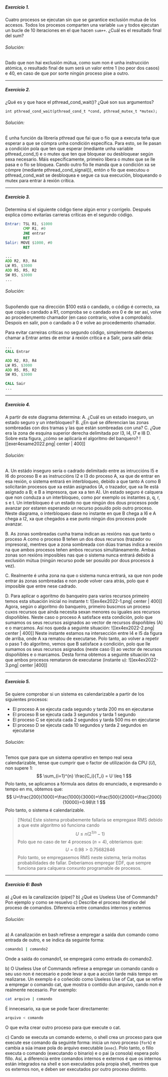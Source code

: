 ##### Exercicio 1.
Cuatro procesos se ejecutan sin que se garantice exclusión mutua de los accesos. Todos los procesos comparten una variable `sum` y todos ejecutan un bucle de 10 iteraciones en el que hacen `sum++`. ¿Cuál es el resultado final del sum?
###### Solución:
Dado que non hai exclusión mútua, como sum non é unha instrucción atómica, o resultado final de sum será un valor entre 1 (no peor dos casos) e 40, en caso de que por sorte ningún proceso pise a outro.


---
##### Exercicio 2.
¿Qué es y que hace el pthread_cond_wait()? ¿Qué son sus argumentos?
```
int pthread_cond_wait(pthread_cond_t *cond, pthread_mutex_t *mutex);
```

###### Solución:
É unha función da librería pthread que fai que o fío que a executa teña que esperar a que se cómpra unha condición específica. Para esto, se lle pasan a condición pola que ten que esperar (mediante unha variable pthread_cond_t) e o mutex que ten que bloquear ou desbloquear según sexa necesario. Máis específicamente, primeiro libera o mutex que se lle pasa e o fío se bloquea. Cando outro fío lle manda que a condición xa se cómpre (mediante pthread_cond_signal()), entón o fío que executou o pthread_cond_wait se desbloquea e segue ca sua execución, bloqueando o mutex para entrar á rexión crítica.

---
##### Exercicio 3.
Determina si el siguiente código tiene algún error y corrígelo. Después explica cómo evitarías carreras críticas en el segundo código.
```asm
Entrar: TSL R1, $1000 
		CMP R1, #0 
		JNE entrar 
		RET 
Salir: MOVE $1000, #0 
		RET
```

```asm
...
ADD R2, R3, R4
LW R5, $3000
ADD R5, R5, R2
SW R5, $3000
...
```
###### Solución:
Supoñendo que na dirección $100 está o candado, o código é correcto, xa que copia o candado a R1, comproba se o candado era 0 e de ser así, volve ao proceden¡mento chamador (en caso contrario, volve a comprobalo). Despois en salir, pon o candado a 0 e volve ao procedemento chamador.

Para evitar carreiras críticas no segundo código, simplemente debemos chamar a Entrar antes de entrar á rexión crítica e a Salir, para salir dela:
```asm
...
CALL Entrar

ADD R2, R3, R4
LW R5, $3000
ADD R5, R5, R2
SW R5, $3000

CALL Sair
...
```

---
##### Exercicio 4.
A partir de este diagrama determina: 
	A. ¿Cuál es un estado inseguro, un estado seguro y un interbloqueo? 
	B. ¿En qué se diferencian las zonas sombreadas con dos tramas y las que están sombreadas con una? 
	C. ¿Que era la zona de esquina superior derecha delimitada por I3, I4, I7 e I8 
	D. Sobre esta figura, ¿cómo se aplicaría el algoritmo del banquero?
![[exer4exame2022.png| center | 400]]
###### Solución:
A. Un estádo inseguro sería o cadrado delimitado entre as intruccións I5 e I6 do proceso B e as instruccións I2 e I3 do proceso A, xa que de entrar en esa rexión, o sistema entrará en interbloqueo, debido a que tanto A como B solicitarán procesos que xa están asignados (A, o trazador, que xa lle está asignado a B; e B a impresora, que xa a ten A). Un estado seguro é calquera que non conduza a un interbloqueo, como por exemplo os instantes p, q, r, s e t. Un interbloqueo é un estado no que ningún dos dous procesos pode avanzar por estaren esperando un recurso posuído polo outro proceso. Neste diagrama, o interbloqueo dase no instante en que B chega a I6 e A chega a I2, xa que chegados a ese punto ningún dos procesos pode avanzar. 

B. As zonas sombreadas cunha trama indican as rexións nas que tanto o proceso A como o proceso B teñen un dos dous recursos (trazador ou impresora), mentres que a zona sombreada con dúas tramas indica a rexión na que ambos procesos teñen ambos recursos simultáneamente. Ambas zonas son rexións imposibles nas que o sistema nunca entrará debido á exclusión mútua (ningún recurso pode ser posuído por dous procesos á vez).

C. Realmente é unha zona na que o sistema nunca entrará, xa que non pode entrar ás zonas sombreadas e non pode volver cara atrás, polo que é imposible que entre nese cadrado.

D. Para aplicar o agoritmo do banqueiro para varios recursos primeiro temos esta situación inicial no instante t:
![[ex4ex2022-1.png| center | 400]]
Agora, según o algoritmo do banqueiro, primeiro buscmos un proceso cuxos recursos que aínda necesita sexan menores ou iguales aos recursos dispoñibles. Neste caso o proceso A satisface esta condición, polo que sumamos os seus recursos asignados ao vector de recursos dispoñibles (A) e o marcamos. Así nos queda a seguinte situación:
![[ex4ex2022-2.png| center | 400]]
Neste instante estamos na intersección entre I4 e I5 da figura de arriba, onde A xa rematou de executarse. Polo tanto, ao volver a repetir o paso 1 do algoritmo, vemos que B satisface a condición, polo que lle sumamos os seus recursos asignados (neste caso 0) ao vector de recursos dispoñibles e o marcamos. Desta forma obtemos a seguinte situación na que ambos procesos remataron de executarse (instante u):
![[ex4ex2022-3.png| center |400]]

---
##### Exercicio 5.
Se quiere comprobar si un sistema es calendarizable a partir de los siguientes procesos: 
+ El proceso A se ejecuta cada segundo y tarda 200 ms en ejecutarse 
+ El proceso B se ejecuta cada 3 segundos y tarda 1 segundo 
+ El proceso C se ejecuta cada 2 segundos y tarda 500 ms en ejecutarse 
+ El proceso D se ejecuta cada 10 segundos y tarda 2 segundos en ejecutarse
###### Solución:
Temos que para que un sistema operativo en tempo real sexa calendarizable, tense que cumprir que o factor de utilización da CPU ($U$), non supere 1:
$$
\sum_{i=1}^{n} \frac{C_i}{T_i} = U \leq 1
$$
Polo tanto, se aplicamos a fórmula aos datos do enunciado, e expresando o tempo en ms, obtemos que:
$$
U=\frac{200}{1000}+\frac{1000}{3000}+\frac{500}{2000}+\frac{2000}{10000}=0.98\lt 1
$$
Polo tanto, o sistema é calendarizable.
>[!Nota]
> Este sistema probabemente fallaría se empregase RMS debido a que este algoritmo só funciona cando
> $$
> U \leq n(2^{1/n}-1)
> $$ 
> Polo que no caso de ter 4 procesos ($n=4$), obteríamos que:
> $$ 
> U = 0.98 \gt 0.75682846
> $$
> Polo tanto, se empregasemos RMS neste sistema, tería moitas probabilidades de fallar. Deberíamos empregar EDF, que sempre funciona para calquera conxunto programable de procesos.

---
##### Exercicio 6: Bash
a) ¿Qué es la canalización (pipe)? 
b) ¿Qué es Useless Use of Commands? Pon ejemplo y como se resuelvo 
c) Describe el proceso iterativo del proceso de comandos. Diferencia entre comandos internos y externos

###### Solución:
a) A canalización en bash refírese a empregar a saída dun comando como entrada de outro, e se indica da seguinte forma:
```bash
comando1 | comando2
```
Onde a saída do comando1, se empregará como entrada do comando2.

b) O Useless Use of Commands refírese a empregar un comando cando o seu uso non é necesario e pode levar a que a acción tarde máis tempo en realizarse. Un exemplo é o coñecido como Useless Use of Cat, que se refire a empregar o comando cat, que mostra o contido dun arquivo, cando non é realmente necesario. Por exemplo:
```bash
cat arquivo | comando
```
É innecesario, xa que se pode facer directamente:
```bash
arquivo < comando
```
O que evita crear outro proceso para que execute o cat.

c) Cando se executa un comando externo, o shell crea un proceso para que execute ese comando da seguinte forma: inicia un novo proceso (`fork`) e cambia a súa imaxe pola do arquivo executable (`exec`). Polo tanto, o fillo executa o comando (executando o binario) e o pai (a consola) espera polo fillo.
Así, a diferencia entre comandos internos e externos é que os internos están integrados na shell e son executados pola propia shell, mentres que os externos non, e deben ser executados por outro proceso distinto.

